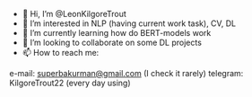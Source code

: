 - 👋 Hi, I’m @LeonKilgoreTrout
- 👀 I’m interested in NLP (having current work task), CV, DL
- 🌱 I’m currently learning how do BERT-models work
- 💞️ I’m looking to collaborate on some DL projects
- 📫 How to reach me:

e-mail: superbakurman@gmail.com (I check it rarely)
telegram: KilgoreTrout22 (every day using)

<!---
LeonKilgoreTrout/LeonKilgoreTrout is a ✨ special ✨ repository because its `README.md` (this file) appears on your GitHub profile.
You can click the Preview link to take a look at your changes.
--->
